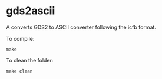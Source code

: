 
gds2ascii
====================

A converts GDS2 to ASCII converter following the icfb format.

To compile:
```
make
```

To clean the folder:
```
make clean
```
